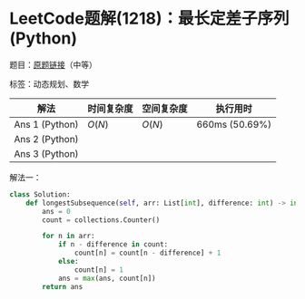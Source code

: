 # LeetCode题解(1218)：最长定差子序列(Python)

题目：[原题链接](https://leetcode-cn.com/problems/longest-arithmetic-subsequence-of-given-difference/)（中等）

标签：动态规划、数学

| 解法           | 时间复杂度 | 空间复杂度 | 执行用时       |
| -------------- | ---------- | ---------- | -------------- |
| Ans 1 (Python) | $O(N)$     | $O(N)$     | 660ms (50.69%) |
| Ans 2 (Python) |            |            |                |
| Ans 3 (Python) |            |            |                |

解法一：

```python
class Solution:
    def longestSubsequence(self, arr: List[int], difference: int) -> int:
        ans = 0
        count = collections.Counter()

        for n in arr:
            if n - difference in count:
                count[n] = count[n - difference] + 1
            else:
                count[n] = 1
            ans = max(ans, count[n])
        return ans
```

